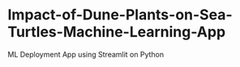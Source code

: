 # Impact-of-Dune-Plants-on-Sea-Turtles-Machine-Learning-App
ML Deployment App using Streamlit on Python
